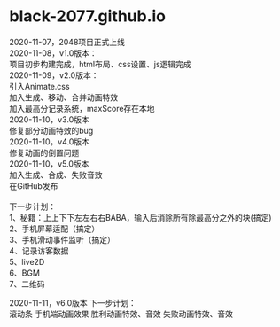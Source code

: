 # black-2077.github.io
2020-11-07，2048项目正式上线<br>
2020-11-08，v1.0版本：<br>
项目初步构建完成，html布局、css设置、js逻辑完成<br>
2020-11-09，v2.0版本：<br>
引入Animate.css<br>
加入生成、移动、合并动画特效<br>
加入最高分记录系统，maxScore存在本地<br>
2020-11-10，v3.0版本<br>
修复部分动画特效的bug<br>
2020-11-10，v4.0版本<br>
修复动画的倒置问题<br>
2020-11-10，v5.0版本<br>
加入生成、合成、失败音效<br>
在GitHub发布<br>
<br>
下一步计划：<br>
1、秘籍：上上下下左左右右BABA，输入后消除所有除最高分之外的块(搞定)<br>
2、手机屏幕适配（搞定）<br>
3、手机滑动事件监听（搞定）<br>
4、记录访客数据<br>
5、live2D<br>
6、BGM<br>
7、二维码<br>

2020-11-11，v6.0版本
下一步计划：<br>
滚动条
手机端动画效果
胜利动画特效、音效
失败动画特效、音效
